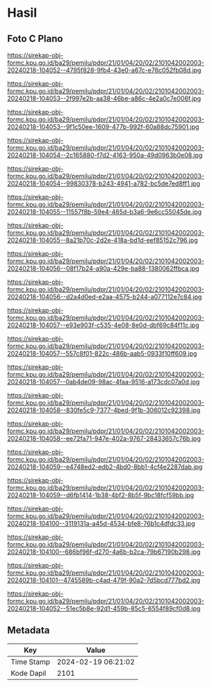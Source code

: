 # Hasil

## Foto C Plano

https://sirekap-obj-formc.kpu.go.id/ba29/pemilu/pdpr/21/01/04/20/02/2101042002003-20240218-104052--4795f828-9fb4-43e0-a67c-e76c052fb08d.jpg

https://sirekap-obj-formc.kpu.go.id/ba29/pemilu/pdpr/21/01/04/20/02/2101042002003-20240218-104053--2f997e2b-aa38-46be-a86c-4e2a0c7e006f.jpg

https://sirekap-obj-formc.kpu.go.id/ba29/pemilu/pdpr/21/01/04/20/02/2101042002003-20240218-104053--9f1c50ee-1609-477b-992f-60a88dc75901.jpg

https://sirekap-obj-formc.kpu.go.id/ba29/pemilu/pdpr/21/01/04/20/02/2101042002003-20240218-104054--2c165880-f7d2-4163-950a-49d0963b0e08.jpg

https://sirekap-obj-formc.kpu.go.id/ba29/pemilu/pdpr/21/01/04/20/02/2101042002003-20240218-104054--99830378-b243-4941-a782-bc5de7ed8ff1.jpg

https://sirekap-obj-formc.kpu.go.id/ba29/pemilu/pdpr/21/01/04/20/02/2101042002003-20240218-104055--11557f8b-59e4-465d-b3a6-9e6cc55045de.jpg

https://sirekap-obj-formc.kpu.go.id/ba29/pemilu/pdpr/21/01/04/20/02/2101042002003-20240218-104055--8a21b70c-2d2e-418a-bd1d-eef85152c796.jpg

https://sirekap-obj-formc.kpu.go.id/ba29/pemilu/pdpr/21/01/04/20/02/2101042002003-20240218-104056--08f17b24-a90a-429e-ba88-1380062ffbca.jpg

https://sirekap-obj-formc.kpu.go.id/ba29/pemilu/pdpr/21/01/04/20/02/2101042002003-20240218-104056--d2a4d0ed-e2aa-4575-b244-a077112e7c84.jpg

https://sirekap-obj-formc.kpu.go.id/ba29/pemilu/pdpr/21/01/04/20/02/2101042002003-20240218-104057--e93e903f-c535-4e08-8e0d-dbf69c84f11c.jpg

https://sirekap-obj-formc.kpu.go.id/ba29/pemilu/pdpr/21/01/04/20/02/2101042002003-20240218-104057--557c8f01-822c-486b-aab5-0933f10ff609.jpg

https://sirekap-obj-formc.kpu.go.id/ba29/pemilu/pdpr/21/01/04/20/02/2101042002003-20240218-104057--0ab4de09-98ac-4faa-9516-a173cdc07a0d.jpg

https://sirekap-obj-formc.kpu.go.id/ba29/pemilu/pdpr/21/01/04/20/02/2101042002003-20240218-104058--830fe5c9-7377-4bed-9f1b-306012c92398.jpg

https://sirekap-obj-formc.kpu.go.id/ba29/pemilu/pdpr/21/01/04/20/02/2101042002003-20240218-104058--ee72fa71-947e-402a-9767-28433657c76b.jpg

https://sirekap-obj-formc.kpu.go.id/ba29/pemilu/pdpr/21/01/04/20/02/2101042002003-20240218-104059--e4748ed2-edb2-4bd0-8bb1-4cf4e2287dab.jpg

https://sirekap-obj-formc.kpu.go.id/ba29/pemilu/pdpr/21/01/04/20/02/2101042002003-20240218-104059--d6fb1414-1b38-4bf2-8b5f-9bc18fcf59bb.jpg

https://sirekap-obj-formc.kpu.go.id/ba29/pemilu/pdpr/21/01/04/20/02/2101042002003-20240218-104100--3119131a-a45d-4534-bfe8-76b1c4dfdc33.jpg

https://sirekap-obj-formc.kpu.go.id/ba29/pemilu/pdpr/21/01/04/20/02/2101042002003-20240218-104100--686bf96f-d270-4a6b-b2ca-79b67190b298.jpg

https://sirekap-obj-formc.kpu.go.id/ba29/pemilu/pdpr/21/01/04/20/02/2101042002003-20240218-104101--4745589b-c4ad-479f-90a2-7d5bcd777bd2.jpg

https://sirekap-obj-formc.kpu.go.id/ba29/pemilu/pdpr/21/01/04/20/02/2101042002003-20240218-104052--51ec5b8e-92d1-459b-85c5-6554f89cf0d8.jpg


## Metadata

| Key        | Value               |
| ---------- | ------------------- |
| Time Stamp | 2024-02-19 06:21:02 |
| Kode Dapil | 2101                |



